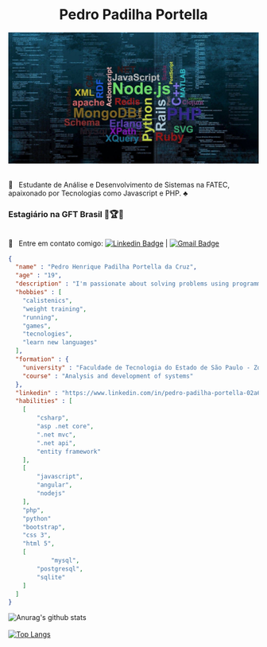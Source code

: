<h1 style="text-align: center;">Pedro Padilha Portella</h1> 
<img width="auto" src="https://github.com/PedroPadilhaPortella/PedroPadilhaPortella/blob/master/index.jpg">

 <br/> :purple_heart: &nbsp; Estudante de Análise e Desenvolvimento de Sistemas na FATEC, apaixonado por Tecnologias como Javascript e PHP. :clubs:
  ### Estagiário na GFT Brasil :gem::trophy::gem:
  
<br/> :email: &nbsp; Entre em contato comigo: [![Linkedin Badge](https://img.shields.io/badge/-PedroPortella-blue?style=flat-square&logo=Linkedin&logoColor=white&link=https://www.linkedin.com/in/pedro-padilha-portella-02a67318a/)](https://www.linkedin.com/in/pedro-padilha-portella-02a67318a/) 
| 
[![Gmail Badge](https://img.shields.io/badge/-pedro.kadjin.sg@gmail.com-c14438?style=flat-square&logo=Gmail&logoColor=white&link=mailto:pedro.kadjin.sg@gmail.com)](mailto:pedro.kadjin.sg@gmail.com)

```json
{
  "name" : "Pedro Henrique Padilha Portella da Cruz",
  "age" : "19",
  "description" : "I'm passionate about solving problems using programming",
  "hobbies" : [
  	"calistenics",
	"weight training",
	"running",
	"games",
	"tecnologies",
	"learn new languages"
  ],
  "formation" : {
   	"university" : "Faculdade de Tecnologia do Estado de São Paulo - Zona Sul",
  	"course" : "Analysis and development of systems"
  },
  "linkedin" : "https://www.linkedin.com/in/pedro-padilha-portella-02a67318a/",
  "habilities" : [
  	[
		"csharp",
	   	"asp .net core",
	   	".net mvc",
		".net api",
		"entity framework"
	],
  	[
		"javascript",
		"angular",
		"nodejs"
	],
	"php",
	"python"
	"bootstrap",
	"css 3",
	"html 5",
	[
	        "mysql",
		"postgresql",
		"sqlite"
	]
  ]
}

```


![Anurag's github stats](https://github-readme-stats.vercel.app/api?username=pedropadilhaportella&show_icons=true&theme=tokyonight)<br /><br />
[![Top Langs](https://github-readme-stats.vercel.app/api/top-langs/?username=pedropadilhaportella&layout=compact&show_icons=true&theme=tokyonight)](https://github.com/eeikee/github-readme-stats)


